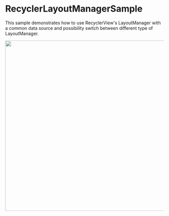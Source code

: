 # RecyclerLayoutManagerSample
This sample demonstrates how to use RecyclerView's LayoutManager with a common data source and possibility switch between different type of LayoutManager.

<img src="https://media.giphy.com/media/MCod5LtfXqEAasPZ8Y/giphy.gif" width="960" height="540" />
